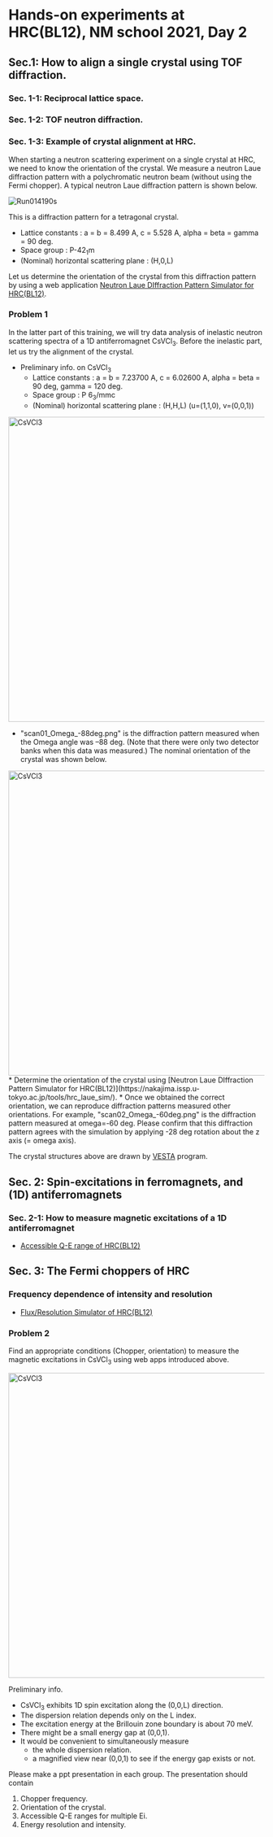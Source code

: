 # Hands-on experiments at HRC(BL12), NM school 2021, Day 2

## Sec.1: How to align a single crystal using TOF diffraction.
### Sec. 1-1: Reciprocal lattice space.
### Sec. 1-2: TOF neutron diffraction.
### Sec. 1-3: Example of crystal alignment at HRC.
When starting a neutron scattering experiment on a single crystal at HRC, we need to know the orientation of the crystal. We measure a neutron Laue diffraction pattern with a polychromatic neutron beam (without using the Fermi chopper). A typical neutron Laue diffraction pattern is shown below.

![Run014190s](https://user-images.githubusercontent.com/50174733/144376337-cc8e8707-e416-4f50-8db9-2edfd741b45a.png)

This is a diffraction pattern for a tetragonal crystal.
* Lattice constants : a = b = 8.499 A, c = 5.528 A, alpha = beta = gamma = 90 deg.
* Space group : P-42<sub>1</sub>m
* (Nominal) horizontal scattering plane : (H,0,L)

Let us determine the orientation of the crystal from this diffraction pattern by using a web application [Neutron Laue DIffraction Pattern Simulator for HRC(BL12)](https://nakajima.issp.u-tokyo.ac.jp/tools/hrc_laue_sim/).

### Problem 1
In the latter part of this training, we will try data analysis of inelastic neutron scattering spectra of a 1D antiferromagnet CsVCl<sub>3</sub>. Before the inelastic part, let us try the alignment of the crystal.

* Preliminary info. on CsVCl<sub>3</sub>
    * Lattice constants : a = b = 7.23700 A, c = 6.02600 A, alpha = beta = 90 deg,  gamma = 120 deg.
    * Space group : P 6<sub>3</sub>/mmc
    * (Nominal) horizontal scattering plane : (H,H,L) (u=(1,1,0), v=(0,0,1))

<img width="600" alt="CsVCl3" src="https://user-images.githubusercontent.com/50174733/144379217-b996c811-c1dc-44f1-9631-f1500287977f.png">

* "scan01_Omega_-88deg.png" is the diffraction pattern measured when the Omega angle was –88 deg. (Note that there were only two detector banks when this data was measured.) The nominal orientation of the crystal was shown below.
<img width="600" alt="CsVCl3" src="https://user-images.githubusercontent.com/50174733/144383253-9293460a-315e-4efd-a289-f0b4f794dec5.png">
* Determine the orientation of the crystal using [Neutron Laue DIffraction Pattern Simulator for HRC(BL12)](https://nakajima.issp.u-tokyo.ac.jp/tools/hrc_laue_sim/).
* Once we obtained the correct orientation, we can reproduce diffraction patterns measured other orientations. For example, "scan02_Omega_-60deg.png" is the diffraction pattern measured at omega=-60 deg. Please confirm that this diffraction pattern agrees with the simulation by applying -28 deg rotation about the z axis (= omega axis). 

The crystal structures above are drawn by [VESTA](https://jp-minerals.org/vesta/jp/) program.

## Sec. 2: Spin-excitations in ferromagnets, and (1D) antiferromagnets

### Sec. 2-1: How to measure magnetic excitations of a 1D antiferromagnet

* [Accessible Q-E range of HRC(BL12)](https://nakajima.issp.u-tokyo.ac.jp/tools/hrc_qe_range/)

## Sec. 3: The Fermi choppers of HRC
### Frequency dependence of intensity and resolution

* [Flux/Resolution Simulator of HRC(BL12)](https://nakajima.issp.u-tokyo.ac.jp/tools/hrc_flux_reso_simulator/)

### Problem 2
Find an appropriate conditions (Chopper, orientation) to measure the magnetic excitations in CsVCl<sub>3</sub> using web apps introduced above. 

<img width="600" alt="CsVCl3" src="https://user-images.githubusercontent.com/50174733/144434020-390588be-4fdc-4b5d-9b1c-b0d76452ba41.png">

Preliminary info.
* CsVCl<sub>3</sub> exhibits 1D spin excitation along the (0,0,L) direction. 
* The dispersion relation depends only on the L index.
* The excitation energy at the Brillouin zone boundary is about 70 meV.
* There might be a small energy gap at (0,0,1).
* It would be convenient to simultaneously measure 
    * the whole dispersion relation.
    * a magnified view near (0,0,1) to see if the energy gap exists or not. 

Please make a ppt presentation in each group.
The presentation should contain
1. Chopper frequency.
2. Orientation of the crystal.
3. Accessible Q-E ranges for multiple Ei.
4. Energy resolution and intensity.


